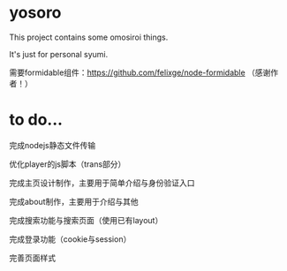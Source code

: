 # yosoro

This project contains some omosiroi things.

It's just for personal syumi.

需要formidable组件：https://github.com/felixge/node-formidable （感谢作者！）

# to do...

完成nodejs静态文件传输

优化player的js脚本（trans部分）

完成主页设计制作，主要用于简单介绍与身份验证入口

完成about制作，主要用于介绍与其他

完成搜索功能与搜索页面（使用已有layout）

完成登录功能（cookie与session）

完善页面样式
